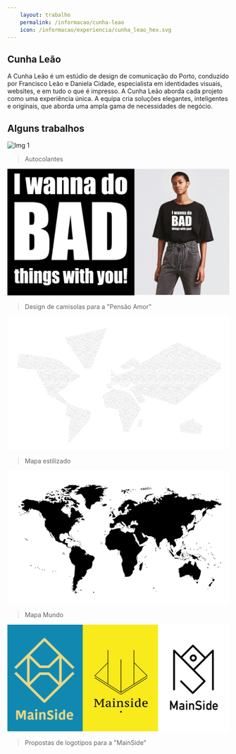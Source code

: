 ```yaml
---
    layout: trabalho
    permalink: /informacao/cunha-leao
    icon: /informacao/experiencia/cunha_leao_hex.svg
---
```


## Cunha Leão

A Cunha Leão é um estúdio de design de comunicação do Porto, conduzido por Francisco Leão e Daniela Cidade, especialista em identidades visuais, websites, e em tudo o que é impresso.
A Cunha Leão aborda cada projeto como uma experiência única. A equipa cria soluções elegantes, inteligentes e originais, que aborda uma ampla gama de necessidades de negócio.

## Alguns trabalhos

![Img 1](/assets/about/cunhaleao/cl1.jpg)
> Autocolantes

![Img 2](/assets/about/cunhaleao/cl2.jpg)
> Design de camisolas para a "Pensão Amor"

![Img 3](/assets/about/cunhaleao/cl3.jpg)
> Mapa estilizado 

![Img 4](/assets/about/cunhaleao/cl4.jpg)
> Mapa Mundo

![Img 5](/assets/about/cunhaleao/cl5.jpg)
> Propostas de logotipos para a "MainSide"